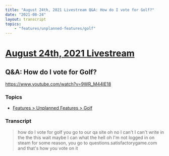 ```yaml
---
title: "August 24th, 2021 Livestream Q&A: How do I vote for Golf?"
date: "2021-08-24"
layout: transcript
topics:
    - "features/unplanned-features/golf"
---
```

# [August 24th, 2021 Livestream](../2021-08-24.md)
## Q&A: How do I vote for Golf?
https://www.youtube.com/watch?v=9WR_M44lE18

### Topics
* [Features > Unplanned Features > Golf](../topics/features/unplanned-features/golf.md)

### Transcript

> how do I vote for golf you go to our qa site oh no I can't I can't write in the the this wait maybe I can what the hell oh I'm not logged in on steam for some reason, you go to questions.satisfactorygame.com and that's how you vote on it
